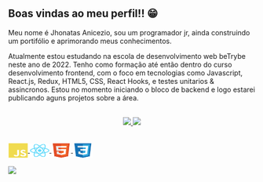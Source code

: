 ## Boas vindas ao meu perfil!! 😁

Meu nome é Jhonatas Anicezio, sou um programador jr, ainda construindo um portifólio e aprimorando meus conhecimentos.

Atualmente estou estudando na escola de desenvolvimento web beTrybe neste ano de 2022. Tenho como formação até então dentro do curso desenvolvimento frontend, com o foco em tecnologias como Javascript, React.js, Redux, HTML5, CSS, React Hooks, e testes unitarios & assincronos. Estou no momento iniciando o bloco de backend e logo estarei publicando aguns projetos sobre a área.

<br>

<div align="center">
  <a href="https://github.com/JhonatasAnicezio">
  <img height="180em"  src="https://github-readme-stats.vercel.app/api?username=JhonatasAnicezio&show_icons=true&theme=dark&include_all_commits=true&count_private=true"/>
  <img height="180em" src="https://github-readme-stats.vercel.app/api/top-langs/?username=JhonatasAnicezio&layout=compact&langs_count=7&theme=dark"/>
</div>

<br>

<div style="display: inline_block"><br>
  <img align="center" alt="Jhonatas-Js" height="30" width="40" src="https://raw.githubusercontent.com/devicons/devicon/master/icons/javascript/javascript-plain.svg">
  <img align="center" alt="Jhonatas-React" height="30" width="40" src="https://raw.githubusercontent.com/devicons/devicon/master/icons/react/react-original.svg">
  <img align="center" alt="Jhonatas-HTML" height="30" width="40" src="https://raw.githubusercontent.com/devicons/devicon/master/icons/html5/html5-original.svg">
  <img align="center" alt="Jhonatas-CSS" height="30" width="40" src="https://raw.githubusercontent.com/devicons/devicon/master/icons/css3/css3-original.svg">
</div>

<br>

<div align="left">
  <a href="https://www.linkedin.com/in/jhonatas-anicezio" target="_blank"><img src="https://img.shields.io/badge/LinkedIn-0077B5?style=for-the-badge&logo=linkedin&logoColor=white" target="_blank">
  </a>
  <!-- <img src="https://visitor-badge.glitch.me/badge?page_id=JhonatasAnicezio"> -->
</div>
